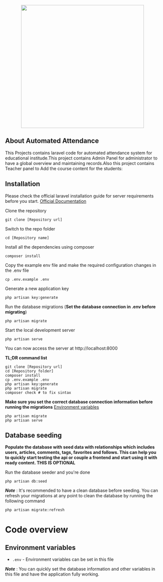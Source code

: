 <p align="center"><a href="https://laravel.com" target="_blank"><img src="https://raw.githubusercontent.com/laravel/art/master/logo-lockup/5%20SVG/2%20CMYK/1%20Full%20Color/laravel-logolockup-cmyk-red.svg" width="400"></a></p>



## About Automated Attendance

This Projects contains laravel code for automated attendance system for educational institude.This project contains Admin Panel for administrator to have a global overview and maintaining records.Also this project contains Teacher panel to Add the course content for the students:



## Installation

Please check the official laravel installation guide for server requirements before you start. [Official Documentation](https://laravel.com/docs/9.x/installation#installation)

Clone the repository

    git clone [Repository url]

Switch to the repo folder

    cd [Repository name]

Install all the dependencies using composer

    composer install

Copy the example env file and make the required configuration changes in the .env file

    cp .env.example .env

Generate a new application key

    php artisan key:generate

Run the database migrations (**Set the database connection in .env before migrating**)

    php artisan migrate


Start the local development server

    php artisan serve

You can now access the server at http://localhost:8000

**TL;DR command list**

    git clone [Repository url]
    cd [Repository folder]
    composer install
    cp .env.example .env
    php artisan key:generate
    php artisan migrate
    composer check # to fix sintax
    
**Make sure you set the correct database connection information before running the migrations** [Environment variables](#environment-variables)

    php artisan migrate
    php artisan serve

## Database seeding

**Populate the database with seed data with relationships which includes users, articles, comments, tags, favorites and follows. This can help you to quickly start testing the api or couple a frontend and start using it with ready content. THIS IS OPTIONAL**

Run the database seeder and you're done

    php artisan db:seed

***Note*** : It's recommended to have a clean database before seeding. You can refresh your migrations at any point to clean the database by running the following command

    php artisan migrate:refresh



# Code overview

## Environment variables

- `.env` - Environment variables can be set in this file

***Note*** : You can quickly set the database information and other variables in this file and have the application fully working.


